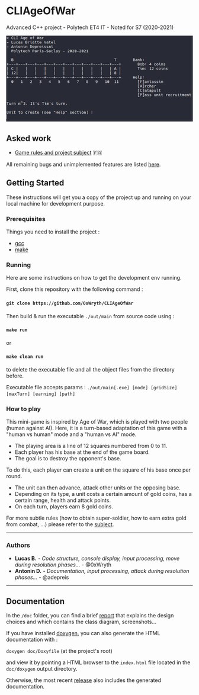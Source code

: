 # CLIAgeOfWar

Advanced C++ project - Polytech ET4 IT - Noted for S7 (2020-2021)

![Illustration : application preview](./doc/screenshot.png)

## Asked work

- [Game rules and project subject](./doc/Projet_C++_TP.pdf) :fr:

All remaining bugs and unimplemented features are listed [here](https://github.com/0xWryth/CLIAgeOfWar/issues).

## Getting Started

These instructions will get you a copy of the project up and running on your local machine for development purpose.

### Prerequisites

Things you need to install the project :

- [gcc](https://gcc.gnu.org/)
- [make](http://www.gnu.org/software/make/)


### Running

Here are some instructions on how to get the development env running.

First, clone this repository with the following command :

#### `git clone https://github.com/0xWryth/CLIAgeOfWar`

Then build & run the executable `./out/main` from source code using :

#### `make run`

or

#### `make clean run`

to delete the executable file and all the object files from the directory before.

Executable file accepts params : `./out/main[.exe] [mode] [gridSize] [maxTurn] [earning] [path]`

### How to play

This mini-game is inspired by Age of War, which is played with two people (human against AI).
Here, it is a turn-based adaptation of this game with a "human vs human" mode and a "human vs AI" mode.

* The playing area is a line of 12 squares numbered from 0 to 11.
* Each player has his base at the end of the game board.
* The goal is to destroy the opponent's base.

To do this, each player can create a unit on the square of his base once per round.

* The unit can then advance, attack other units or the opposing base.
* Depending on its type, a unit costs a certain amount of gold coins, has a certain range, health and attack points.
* On each turn, players earn 8 gold coins.

For more subtle rules (how to obtain super-soldier, how to earn extra gold from combat, ...) please refer to the [subject](./doc/Projet_C++_TP.pdf).

---

### Authors

* **Lucas B.** - *Code structure, console display, input processing, move during resolution phases...* - @0xWryth
* **Antonin D.** - *Documentation, input processing, attack during resolution phases...* - @adepreis

---

## Documentation

In the `/doc` folder, you can find a brief [report](./doc/Rapport_CLIAgeOfWar.pdf) that explains the design choices and which contains the class diagram, screenshots...

If you have installed [doxygen](https://www.doxygen.nl/manual/install.html), you can also generate the HTML documentation with :

`doxygen doc/Doxyfile` (at the project's root)

and view it by pointing a HTML browser to the `index.html` file located in the `doc/doxygen` output directory.

Otherwise, the most recent [release](https://github.com/0xWryth/CLIAgeOfWar/releases) also includes the generated documentation.